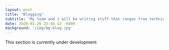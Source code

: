 ```yaml
---
layout: post
title: "Blogging"
subtitle: "My team and i will be writing stuff that ranges from technical, non technical, travevelling and current affairs"
date: 2020-01-26 23:45:13 -0400
background: '/img/bg-blog.jpg'
---
```


<p>This section is currently under development</p>